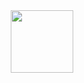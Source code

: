 <div id="header" align="center">
  <img src="https://vk.com/s/v1/doc/uyRUAoN5Gh97h4DlSnW5Zr40hfBzsyTYpZyHZYRVeCUXS482q2Y" width="100"/>
</div>
